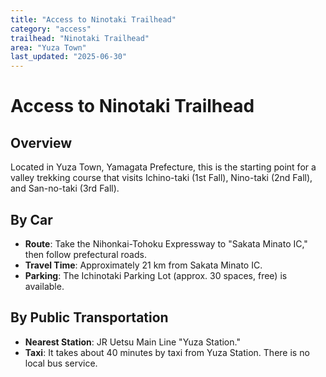 ```yaml
---
title: "Access to Ninotaki Trailhead"
category: "access"
trailhead: "Ninotaki Trailhead"
area: "Yuza Town"
last_updated: "2025-06-30"
---
```


# Access to Ninotaki Trailhead

## Overview
Located in Yuza Town, Yamagata Prefecture, this is the starting point for a valley trekking course that visits Ichino-taki (1st Fall), Nino-taki (2nd Fall), and San-no-taki (3rd Fall).

## By Car
- **Route**: Take the Nihonkai-Tohoku Expressway to "Sakata Minato IC," then follow prefectural roads.
- **Travel Time**: Approximately 21 km from Sakata Minato IC.
- **Parking**: The Ichinotaki Parking Lot (approx. 30 spaces, free) is available.

## By Public Transportation
- **Nearest Station**: JR Uetsu Main Line "Yuza Station."
- **Taxi**: It takes about 40 minutes by taxi from Yuza Station. There is no local bus service.
